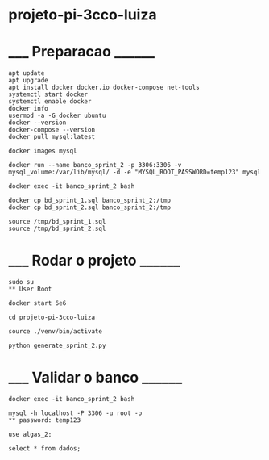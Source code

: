 # projeto-pi-3cco-luiza

# ___ Preparacao ______

    apt update
    apt upgrade
    apt install docker docker.io docker-compose net-tools
    systemctl start docker
    systemctl enable docker
    docker info
    usermod -a -G docker ubuntu
    docker --version
    docker-compose --version
    docker pull mysql:latest

    docker images mysql

    docker run --name banco_sprint_2 -p 3306:3306 -v mysql_volume:/var/lib/mysql/ -d -e "MYSQL_ROOT_PASSWORD=temp123" mysql

    docker exec -it banco_sprint_2 bash 

    docker cp bd_sprint_1.sql banco_sprint_2:/tmp
    docker cp bd_sprint_2.sql banco_sprint_2:/tmp

    source /tmp/bd_sprint_1.sql 
    source /tmp/bd_sprint_2.sql 

# ___ Rodar o projeto ______
    sudo su 
    ** User Root

    docker start 6e6

    cd projeto-pi-3cco-luiza

    source ./venv/bin/activate

    python generate_sprint_2.py

# ___ Validar o banco ______

    docker exec -it banco_sprint_2 bash

    mysql -h localhost -P 3306 -u root -p
    ** password: temp123

    use algas_2;

    select * from dados;
